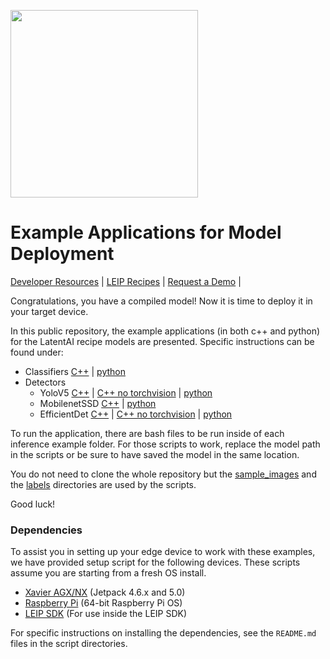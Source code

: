 <img src=https://latentai.com/wp-content/uploads/2022/10/logo.svg width=300/><br />

# Example Applications for Model Deployment

[Developer Resources](https://docs.latentai.io) |
[LEIP Recipes](https://docs.latentai.io/leip-recipes/) |
[Request a Demo](https://latentai.com/contact-us/) |

Congratulations, you have a compiled model! Now it is time to deploy it in your target device.

In this public repository, the example applications (in both c++ and python) for the LatentAI recipe models are presented.
Specific instructions can be found under:

- Classifiers     [C++](classifiers/cpp_inference/README.md) | [python](classifiers/python_inference/README.md)
- Detectors
    - YoloV5           [C++](detectors/yolov5/cpp_inference/README.md) |  [C++ no torchvision](detectors/yolov5/cpp_inference_no_torchvision/README.md) | [python](detectors/yolov5/python_inference/README.md)
    - MobilenetSSD     [C++](detectors/mobilenet_ssd/cpp_inference/README.md) | [python](detectors/mobilenet_ssd/python_inference/README.md)
    - EfficientDet     [C++](detectors/efficientdet/cpp_inference/README.md) | [C++ no torchvision](detectors/efficientdet/cpp_inference_no_torchvision/README.md) | [python](detectors/efficientdet/python_inference/README.md)

To run the application, there are bash files to be run inside of each inference example folder.
For those scripts to work, replace the model path in the scripts or be sure to have saved the model in the same location.

You do not need to clone the whole repository but the [sample_images](sample_images/) and the [labels](labels/) directories are used by the scripts.

Good luck!

### Dependencies

To assist you in setting up your edge device to work with these examples, we have provided setup script for the following devices.  These scripts assume you are starting from a fresh OS install.

- [Xavier AGX/NX](setup_scripts/agx_nx) (Jetpack 4.6.x and 5.0)
- [Raspberry Pi](setup_scripts/rpi) (64-bit Raspberry Pi OS)
- [LEIP SDK](setup_scripts/x86_cuda) (For use inside the LEIP SDK)

For specific instructions on installing the dependencies, see the `README.md` files in the script directories.

